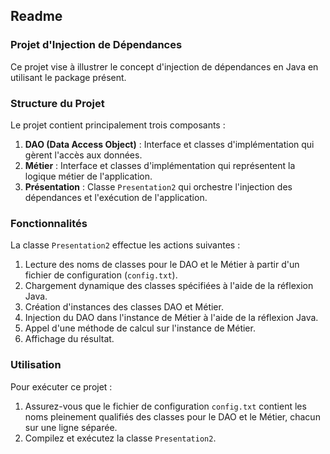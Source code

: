 ## Readme

### Projet d'Injection de Dépendances

Ce projet vise à illustrer le concept d'injection de dépendances en Java en utilisant le package présent.

### Structure du Projet

Le projet contient principalement trois composants :

1. **DAO (Data Access Object)** : Interface et classes d'implémentation qui gèrent l'accès aux données.
2. **Métier** : Interface et classes d'implémentation qui représentent la logique métier de l'application.
3. **Présentation** : Classe `Presentation2` qui orchestre l'injection des dépendances et l'exécution de l'application.

### Fonctionnalités

La classe `Presentation2` effectue les actions suivantes :

1. Lecture des noms de classes pour le DAO et le Métier à partir d'un fichier de configuration (`config.txt`).
2. Chargement dynamique des classes spécifiées à l'aide de la réflexion Java.
3. Création d'instances des classes DAO et Métier.
4. Injection du DAO dans l'instance de Métier à l'aide de la réflexion Java.
5. Appel d'une méthode de calcul sur l'instance de Métier.
6. Affichage du résultat.

### Utilisation

Pour exécuter ce projet :

1. Assurez-vous que le fichier de configuration `config.txt` contient les noms pleinement qualifiés des classes pour le DAO et le Métier, chacun sur une ligne séparée.
2. Compilez et exécutez la classe `Presentation2`.
